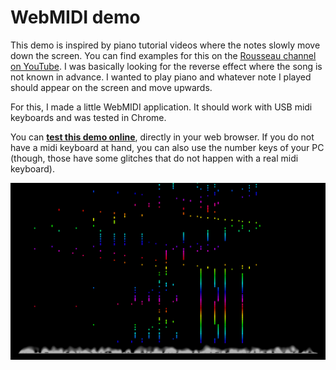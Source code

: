 # WebMIDI demo

This demo is inspired by piano tutorial videos where the notes slowly move down the screen. You can find examples for this on the [Rousseau channel on YouTube](https://www.youtube.com/watch?v=PaXKf0JEzEA). I was basically looking for the reverse effect where the song is not known in advance. I wanted to play piano and whatever note I played should appear on the screen and move upwards.

For this, I made a little WebMIDI application. It should work with USB midi keyboards and was tested in Chrome.

You can **[test this demo online](https://github.com/ByteHamster/webmidi-demo/blob/master/index.html)**, directly in your web browser. If you do not have a midi keyboard at hand, you can also use the number keys of your PC (though, those have some glitches that do not happen with a real midi keyboard).

![Screenshot](screenshot.png)

